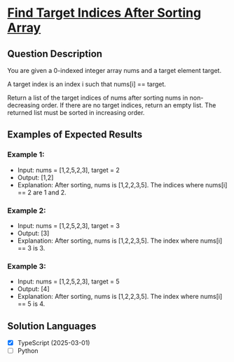 # [Find Target Indices After Sorting Array](https://leetcode.com/problems/find-target-indices-after-sorting-array/)

## Question Description

You are given a 0-indexed integer array nums and a target element target.

A target index is an index i such that nums[i] == target.

Return a list of the target indices of nums after sorting nums in non-decreasing order. If there are no target indices, return an empty list. The returned list must be sorted in increasing order.

## Examples of Expected Results

### Example 1:

- Input: nums = [1,2,5,2,3], target = 2
- Output: [1,2]
- Explanation: After sorting, nums is [1,2,2,3,5].
    The indices where nums[i] == 2 are 1 and 2.

### Example 2:

- Input: nums = [1,2,5,2,3], target = 3
- Output: [3]
- Explanation: After sorting, nums is [1,2,2,3,5].
The index where nums[i] == 3 is 3.

### Example 3:

- Input: nums = [1,2,5,2,3], target = 5
- Output: [4]
- Explanation: After sorting, nums is [1,2,2,3,5].
The index where nums[i] == 5 is 4.

## Solution Languages

- [x] TypeScript (2025-03-01)
- [ ] Python